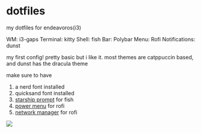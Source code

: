 # dotfiles
my dotfiles for endeavoros(i3)


WM: i3-gaps
Terminal: kitty
Shell: fish
Bar: Polybar
Menu: Rofi
Notifications: dunst

my first config! pretty basic but i like it.
most themes are catppuccin based, and dunst has the dracula theme

make sure to have
1. a nerd font installed
2. quicksand font installed
3. [starship prompt](https://starship.rs/) for fish
4. [power menu](https://github.com/jluttine/rofi-power-menu) for rofi
5. [network manager](https://github.com/P3rf/rofi-network-manager) for rofi

<image src="https://github.com/sharpcdf/dotfiles/blob/main/preview.png"/>
